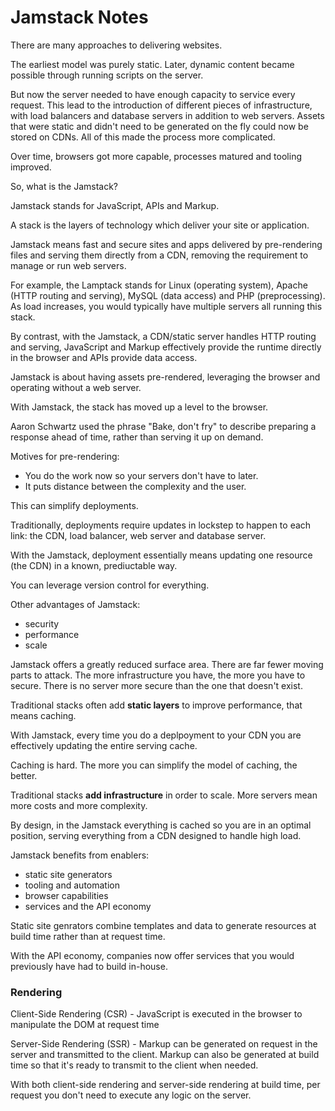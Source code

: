# Jamstack Notes

There are many approaches to delivering websites.

The earliest model was purely static. Later, dynamic content became possible through running scripts on the server.

But now the server needed to have enough capacity to service every request. This lead to the introduction of different pieces of infrastructure, with load balancers and database servers in addition to web servers. Assets that were static and didn't need to be generated on the fly could now be stored on CDNs. All of this made the process more complicated.

Over time, browsers got more capable, processes matured and tooling improved.

So, what is the Jamstack?

Jamstack stands for JavaScript, APIs and Markup.

A stack is the layers of technology which deliver your site or application.

Jamstack means fast and secure sites and apps delivered by pre-rendering files and serving them directly from a CDN, removing the requirement to manage or run web servers.

For example, the Lamptack stands for Linux (operating system), Apache (HTTP routing and serving), MySQL (data access) and PHP (preprocessing). As load increases, you would typically have multiple servers all running this stack.

By contrast, with the Jamstack, a CDN/static server handles HTTP routing and serving, JavaScript and Markup effectively provide the runtime directly in the browser and APIs provide data access.

Jamstack is about having assets pre-rendered, leveraging the browser and operating without a web server.

With Jamstack, the stack has moved up a level to the browser.

Aaron Schwartz used the phrase "Bake, don't fry" to describe preparing a response ahead of time, rather than serving it up on demand.

Motives for pre-rendering:

- You do the work now so your servers don't have to later.
- It puts distance between the complexity and the user.

This can simplify deployments.

Traditionally, deployments require updates in lockstep to happen to each link: the CDN, load balancer, web server and database server.

With the Jamstack, deployment essentially means updating one resource (the CDN) in a known, prediuctable way.

You can leverage version control for everything.

Other advantages of Jamstack:

- security
- performance
- scale

Jamstack offers a greatly reduced surface area. There are far fewer moving parts to attack. The more infrastructure you have, the more you have to secure. There is no server more secure than the one that doesn't exist.

Traditional stacks often add **static layers** to improve performance, that means caching.

With Jamstack, every time you do a deplpoyment to your CDN you are effectively updating the entire serving cache.

Caching is hard. The more you can simplify the model of caching, the better.

Traditional stacks **add infrastructure** in order to scale. More servers mean more costs and more complexity.

By design, in the Jamstack everything is cached so you are in an optimal position, serving everything from a CDN designed to handle high load.

Jamstack benefits from enablers:

- static site generators
- tooling and automation
- browser capabilities
- services and the API economy

Static site genrators combine templates and data to generate resources at build time rather than at request time.

With the API economy, companies now offer services that you would previously have had to build in-house.

### Rendering

Client-Side Rendering (CSR) - JavaScript is executed in the browser to manipulate the DOM at request time

Server-Side Rendering (SSR) - Markup can be generated on request in the server and transmitted to the client. Markup can also be generated at build time so that it's ready to transmit to the client when needed.

With both client-side rendering and server-side rendering at build time, per request you don't need to execute any logic on the server.
